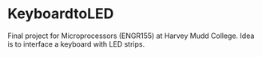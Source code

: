 # KeyboardtoLED
Final project for Microprocessors (ENGR155) at Harvey Mudd College. Idea is to interface a keyboard with LED strips.
